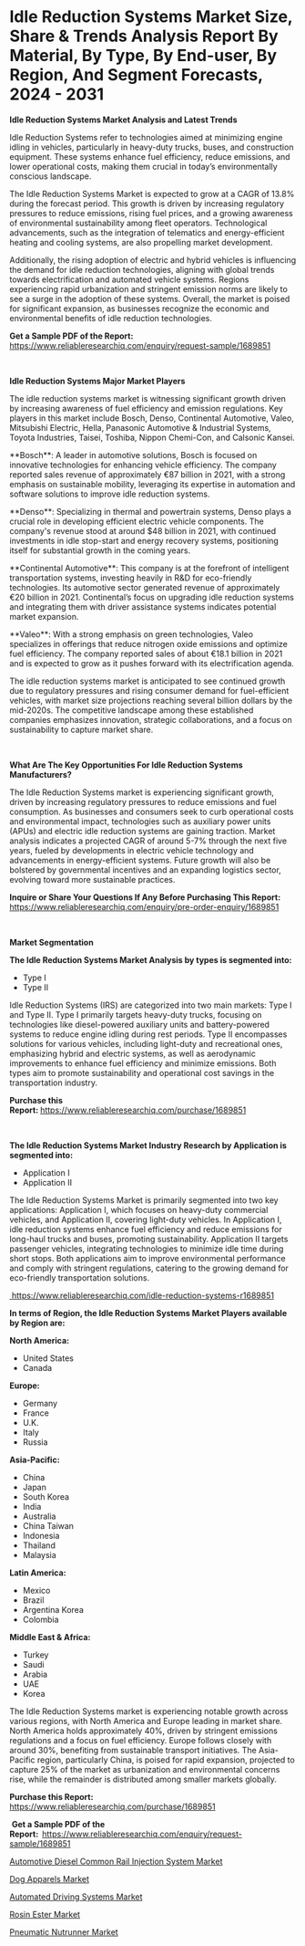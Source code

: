 <p><h1>Idle Reduction Systems Market Size, Share & Trends Analysis Report By Material, By Type, By End-user, By Region, And Segment Forecasts, 2024 - 2031</h1></p><p><strong>Idle Reduction Systems Market Analysis and Latest Trends</strong></p>
<p><p>Idle Reduction Systems refer to technologies aimed at minimizing engine idling in vehicles, particularly in heavy-duty trucks, buses, and construction equipment. These systems enhance fuel efficiency, reduce emissions, and lower operational costs, making them crucial in today’s environmentally conscious landscape.</p><p>The Idle Reduction Systems Market is expected to grow at a CAGR of 13.8% during the forecast period. This growth is driven by increasing regulatory pressures to reduce emissions, rising fuel prices, and a growing awareness of environmental sustainability among fleet operators. Technological advancements, such as the integration of telematics and energy-efficient heating and cooling systems, are also propelling market development. </p><p>Additionally, the rising adoption of electric and hybrid vehicles is influencing the demand for idle reduction technologies, aligning with global trends towards electrification and automated vehicle systems. Regions experiencing rapid urbanization and stringent emission norms are likely to see a surge in the adoption of these systems. Overall, the market is poised for significant expansion, as businesses recognize the economic and environmental benefits of idle reduction technologies.</p></p>
<p><strong>Get a Sample PDF of the Report:&nbsp;</strong> <a href="https://www.reliableresearchiq.com/enquiry/request-sample/1689851?utm_campaign=114&utm_medium=2&utm_source=Github&utm_content=ia&utm_term=17102024&utm_id=idle-reduction-systems">https://www.reliableresearchiq.com/enquiry/request-sample/1689851</a></p>
<p>&nbsp;</p>
<p><strong>Idle Reduction Systems Major Market Players</strong></p>
<p><p>The idle reduction systems market is witnessing significant growth driven by increasing awareness of fuel efficiency and emission regulations. Key players in this market include Bosch, Denso, Continental Automotive, Valeo, Mitsubishi Electric, Hella, Panasonic Automotive & Industrial Systems, Toyota Industries, Taisei, Toshiba, Nippon Chemi-Con, and Calsonic Kansei.</p><p>**Bosch**: A leader in automotive solutions, Bosch is focused on innovative technologies for enhancing vehicle efficiency. The company reported sales revenue of approximately €87 billion in 2021, with a strong emphasis on sustainable mobility, leveraging its expertise in automation and software solutions to improve idle reduction systems.</p><p>**Denso**: Specializing in thermal and powertrain systems, Denso plays a crucial role in developing efficient electric vehicle components. The company's revenue stood at around $48 billion in 2021, with continued investments in idle stop-start and energy recovery systems, positioning itself for substantial growth in the coming years.</p><p>**Continental Automotive**: This company is at the forefront of intelligent transportation systems, investing heavily in R&D for eco-friendly technologies. Its automotive sector generated revenue of approximately €20 billion in 2021. Continental’s focus on upgrading idle reduction systems and integrating them with driver assistance systems indicates potential market expansion.</p><p>**Valeo**: With a strong emphasis on green technologies, Valeo specializes in offerings that reduce nitrogen oxide emissions and optimize fuel efficiency. The company reported sales of about €18.1 billion in 2021 and is expected to grow as it pushes forward with its electrification agenda.</p><p>The idle reduction systems market is anticipated to see continued growth due to regulatory pressures and rising consumer demand for fuel-efficient vehicles, with market size projections reaching several billion dollars by the mid-2020s. The competitive landscape among these established companies emphasizes innovation, strategic collaborations, and a focus on sustainability to capture market share.</p></p>
<p>&nbsp;</p>
<p><strong>What Are The Key Opportunities For Idle Reduction Systems Manufacturers?</strong></p>
<p><p>The Idle Reduction Systems market is experiencing significant growth, driven by increasing regulatory pressures to reduce emissions and fuel consumption. As businesses and consumers seek to curb operational costs and environmental impact, technologies such as auxiliary power units (APUs) and electric idle reduction systems are gaining traction. Market analysis indicates a projected CAGR of around 5-7% through the next five years, fueled by developments in electric vehicle technology and advancements in energy-efficient systems. Future growth will also be bolstered by governmental incentives and an expanding logistics sector, evolving toward more sustainable practices.</p></p>
<p><strong>Inquire or Share Your Questions If Any Before Purchasing This Report:</strong> <a href="https://www.reliableresearchiq.com/enquiry/pre-order-enquiry/1689851?utm_campaign=114&utm_medium=2&utm_source=Github&utm_content=ia&utm_term=17102024&utm_id=idle-reduction-systems">https://www.reliableresearchiq.com/enquiry/pre-order-enquiry/1689851</a></p>
<p>&nbsp;</p>
<p><strong>Market Segmentation</strong></p>
<p><strong>The Idle Reduction Systems Market Analysis by types is segmented into:</strong></p>
<p><ul><li>Type I</li><li>Type II</li></ul></p>
<p><p>Idle Reduction Systems (IRS) are categorized into two main markets: Type I and Type II. Type I primarily targets heavy-duty trucks, focusing on technologies like diesel-powered auxiliary units and battery-powered systems to reduce engine idling during rest periods. Type II encompasses solutions for various vehicles, including light-duty and recreational ones, emphasizing hybrid and electric systems, as well as aerodynamic improvements to enhance fuel efficiency and minimize emissions. Both types aim to promote sustainability and operational cost savings in the transportation industry.</p></p>
<p><strong>Purchase this Report:&nbsp;</strong><a href="https://www.reliableresearchiq.com/purchase/1689851?utm_campaign=114&utm_medium=2&utm_source=Github&utm_content=ia&utm_term=17102024&utm_id=idle-reduction-systems">https://www.reliableresearchiq.com/purchase/1689851</a></p>
<p>&nbsp;</p>
<p><strong>The Idle Reduction Systems Market Industry Research by Application is segmented into:</strong></p>
<p><ul><li>Application I</li><li>Application II</li></ul></p>
<p><p>The Idle Reduction Systems Market is primarily segmented into two key applications: Application I, which focuses on heavy-duty commercial vehicles, and Application II, covering light-duty vehicles. In Application I, idle reduction systems enhance fuel efficiency and reduce emissions for long-haul trucks and buses, promoting sustainability. Application II targets passenger vehicles, integrating technologies to minimize idle time during short stops. Both applications aim to improve environmental performance and comply with stringent regulations, catering to the growing demand for eco-friendly transportation solutions.</p></p>
<p><a href="https://www.reliableresearchiq.com/idle-reduction-systems-r1689851?utm_campaign=114&utm_medium=2&utm_source=Github&utm_content=ia&utm_term=17102024&utm_id=idle-reduction-systems">&nbsp;https://www.reliableresearchiq.com/idle-reduction-systems-r1689851</a></p>
<p><strong>In terms of Region, the Idle Reduction Systems Market Players available by Region are:</strong></p>
<p>
    <p> <strong> North America: </strong>
        <ul>
            <li>United States</li>
            <li>Canada</li>
        </ul>
        </p> 
    <p> <strong> Europe: </strong>
        <ul>
            <li>Germany</li>
            <li>France</li>
            <li>U.K.</li>
            <li>Italy</li>
            <li>Russia</li>
        </ul>
        </p> 
    <p> <strong> Asia-Pacific: </strong>
        <ul>
            <li>China</li>
            <li>Japan</li>
            <li>South Korea</li>
            <li>India</li>
            <li>Australia</li>
            <li>China Taiwan</li>
            <li>Indonesia</li>
            <li>Thailand</li>
            <li>Malaysia</li>
        </ul>
        </p> 
    <p> <strong> Latin America: </strong>
        <ul>
            <li>Mexico</li>
            <li>Brazil</li>
            <li>Argentina Korea</li>
            <li>Colombia</li>
        </ul>
        </p> 
    <p> <strong> Middle East & Africa: </strong>
        <ul>
            <li>Turkey</li>
            <li>Saudi</li>
            <li>Arabia</li>
            <li>UAE</li>
            <li>Korea</li>
        </ul>
    </p>
    </p>
<p><p>The Idle Reduction Systems market is experiencing notable growth across various regions, with North America and Europe leading in market share. North America holds approximately 40%, driven by stringent emissions regulations and a focus on fuel efficiency. Europe follows closely with around 30%, benefiting from sustainable transport initiatives. The Asia-Pacific region, particularly China, is poised for rapid expansion, projected to capture 25% of the market as urbanization and environmental concerns rise, while the remainder is distributed among smaller markets globally.</p></p>
<p><strong>Purchase this Report: </strong><a href="https://www.reliableresearchiq.com/purchase/1689851?utm_campaign=114&utm_medium=2&utm_source=Github&utm_content=ia&utm_term=17102024&utm_id=idle-reduction-systems">https://www.reliableresearchiq.com/purchase/1689851</a></p>
<p>&nbsp;<strong>Get a Sample PDF of the Report:&nbsp;&nbsp;</strong><a href="https://www.reliableresearchiq.com/enquiry/request-sample/1689851?utm_campaign=114&utm_medium=2&utm_source=Github&utm_content=ia&utm_term=17102024&utm_id=idle-reduction-systems">https://www.reliableresearchiq.com/enquiry/request-sample/1689851</a></p>
<p><strong></strong></p>
<p><p><a href="https://github.com/erskinemm93/Market-Research-Report-List-1/blob/main/automotive-diesel-common-rail-injection-system-market.md?utm_campaign=114&utm_medium=2&utm_source=Github&utm_content=ia&utm_term=17102024&utm_id=idle-reduction-systems">Automotive Diesel Common Rail Injection System Market</a></p><p><a href="https://www.linkedin.com/pulse/dog-apparels-market-innovations-trends-comprehensive-study-79xme?utm_campaign=114&utm_medium=2&utm_source=Github&utm_content=ia&utm_term=17102024&utm_id=idle-reduction-systems">Dog Apparels Market</a></p><p><a href="https://github.com/connerzahlerb92c/Market-Research-Report-List-1/blob/main/automated-driving-systems-market.md?utm_campaign=114&utm_medium=2&utm_source=Github&utm_content=ia&utm_term=17102024&utm_id=idle-reduction-systems">Automated Driving Systems Market</a></p><p><a href="https://www.linkedin.com/pulse/rosin-ester-market-research-report-2024-2031-pereops-q2kne?utm_campaign=114&utm_medium=2&utm_source=Github&utm_content=ia&utm_term=17102024&utm_id=idle-reduction-systems">Rosin Ester Market</a></p><p><a href="https://issuu.com/reportprime-2/docs/pneumatic-nutrunner-market-size-203_c095528aee2eef?utm_campaign=114&utm_medium=2&utm_source=Github&utm_content=ia&utm_term=17102024&utm_id=idle-reduction-systems">Pneumatic Nutrunner Market</a></p></p>